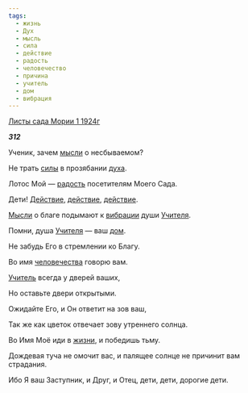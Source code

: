 ```yaml
---
tags:
  - жизнь
  - Дух
  - мысль
  - сила
  - действие
  - радость
  - человечество
  - причина
  - учитель
  - дом
  - вибрация
---
```

[Листы сада Мории 1 1924г](https://127.0.0.1:4002/agni/1924)

___312___

Ученик, зачем [мысли](../../../tags/#мысль) о несбываемом?   

Не трать [силы](../../../tags/#сила) в прозябании [духа](../../../tags/#Дух).   

Лотос Мой — [радость](../../../tags/#радость) посетителям Моего Сада.   

Дети! [Действие](../../../tags/#[действие](../../../tags/#действие)), [действие](../../../tags/#действие), [действие](../../../tags/#действие).   

[Мысли](../../../tags/#мысль) о благе подымают к [вибрации](../../../tags/#вибрация) души [Учителя](../../../tags/#учитель).   

Помни, душа [Учителя](../../../tags/#учитель) — ваш [дом](../../../tags/#дом).   

Не забудь Его в стремлении ко Благу.   

Во имя [человечества](../../../tags/#человечество) говорю вам.   

[Учитель](../../../tags/#учитель) всегда у дверей ваших,   

Но оставьте двери открытыми.   

Ожидайте Его, и Он ответит на зов ваш,   

Так же как цветок отвечает зову утреннего солнца.   

Во Имя Моё иди в [жизни](../../../tags/#жизнь), и победишь тьму.   

Дождевая туча не омочит вас, и палящее солнце не причинит вам страдания.   

Ибо Я ваш Заступник, и Друг, и Отец, дети, дети, дорогие дети.   

